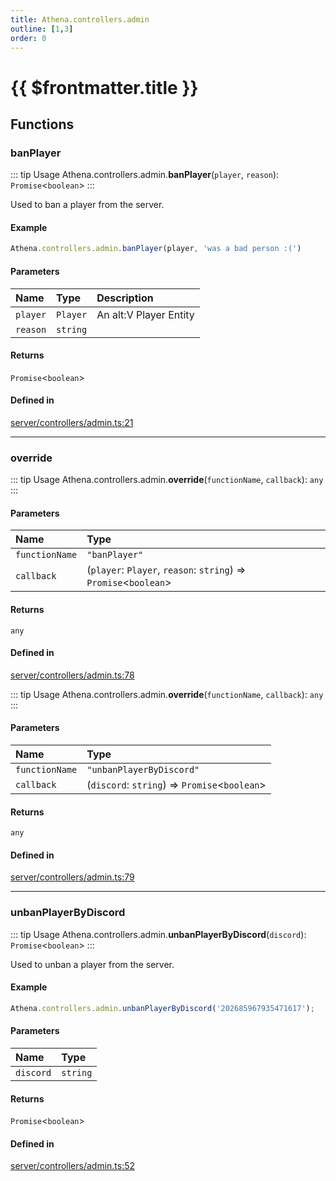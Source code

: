 ```yaml
---
title: Athena.controllers.admin
outline: [1,3]
order: 0
---
```


# {{ $frontmatter.title }}


## Functions

### banPlayer

::: tip Usage
Athena.controllers.admin.**banPlayer**(`player`, `reason`): `Promise`<`boolean`\>
:::

Used to ban a player from the server.

#### Example
```ts
Athena.controllers.admin.banPlayer(player, 'was a bad person :(')
```

#### Parameters

| Name | Type | Description |
| :------ | :------ | :------ |
| `player` | `Player` | An alt:V Player Entity |
| `reason` | `string` |  |

#### Returns

`Promise`<`boolean`\>

#### Defined in

[server/controllers/admin.ts:21](https://github.com/Stuyk/altv-athena/blob/55b6185/src/core/server/controllers/admin.ts#L21)

___

### override

::: tip Usage
Athena.controllers.admin.**override**(`functionName`, `callback`): `any`
:::

#### Parameters

| Name | Type |
| :------ | :------ |
| `functionName` | ``"banPlayer"`` |
| `callback` | (`player`: `Player`, `reason`: `string`) => `Promise`<`boolean`\> |

#### Returns

`any`

#### Defined in

[server/controllers/admin.ts:78](https://github.com/Stuyk/altv-athena/blob/55b6185/src/core/server/controllers/admin.ts#L78)

::: tip Usage
Athena.controllers.admin.**override**(`functionName`, `callback`): `any`
:::

#### Parameters

| Name | Type |
| :------ | :------ |
| `functionName` | ``"unbanPlayerByDiscord"`` |
| `callback` | (`discord`: `string`) => `Promise`<`boolean`\> |

#### Returns

`any`

#### Defined in

[server/controllers/admin.ts:79](https://github.com/Stuyk/altv-athena/blob/55b6185/src/core/server/controllers/admin.ts#L79)

___

### unbanPlayerByDiscord

::: tip Usage
Athena.controllers.admin.**unbanPlayerByDiscord**(`discord`): `Promise`<`boolean`\>
:::

Used to unban a player from the server.

#### Example
```ts
Athena.controllers.admin.unbanPlayerByDiscord('202685967935471617');
```

#### Parameters

| Name | Type |
| :------ | :------ |
| `discord` | `string` |

#### Returns

`Promise`<`boolean`\>

#### Defined in

[server/controllers/admin.ts:52](https://github.com/Stuyk/altv-athena/blob/55b6185/src/core/server/controllers/admin.ts#L52)
